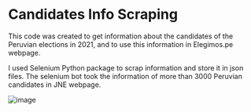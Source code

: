 # Candidates Info Scraping
This code was created to get information about the candidates of the Peruvian elections in 2021, and to use this information in Elegimos.pe webpage. 

I used Selenium Python package to scrap information and store it in json files. The selenium bot took the information of more than 3000 Peruvian candidates in JNE webpage. 


![image](https://user-images.githubusercontent.com/40151035/125707027-c594dc7a-d6aa-4dca-addd-bd6e5b45c191.png)
